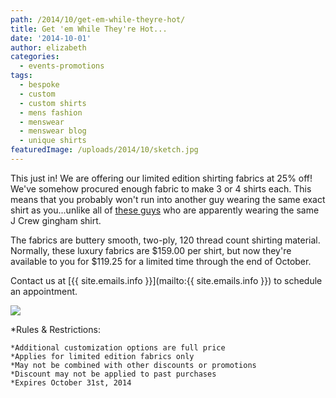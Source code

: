 ```yaml
---
path: /2014/10/get-em-while-theyre-hot/
title: Get 'em While They're Hot...
date: '2014-10-01'
author: elizabeth
categories:
  - events-promotions
tags:
  - bespoke
  - custom
  - custom shirts
  - mens fashion
  - menswear
  - menswear blog
  - unique shirts
featuredImage: /uploads/2014/10/sketch.jpg
---
```

This just in! We are offering our limited edition shirting fabrics at 25% off! We've somehow procured enough fabric to make 3 or 4 shirts each. This means that you probably won't run into another guy wearing the same exact shirt as you...unlike all of [these guys](http://www.esquire.com/blogs/mens-fashion/j-crew-gingham-shirt-instagram) who are apparently wearing the same J Crew gingham shirt.

The fabrics are buttery smooth, two-ply, 120 thread count shirting material. Normally, these luxury fabrics are $159.00 per shirt, but now they're available to you for $119.25 for a limited time through the end of October.

Contact us at [{{ site.emails.info }}](mailto:{{ site.emails.info }}) to schedule an appointment.

[![](http://4.bp.blogspot.com/-MjZK08WuSDI/VCr6bgn5zQI/AAAAAAAAAww/rCT1w96SKqs/s1600/sketch.jpg)](http://4.bp.blogspot.com/-MjZK08WuSDI/VCr6bgn5zQI/AAAAAAAAAww/rCT1w96SKqs/s1600/sketch.jpg)

\*Rules & Restrictions:

	*Additional customization options are full price
	*Applies for limited edition fabrics only 
	*May not be combined with other discounts or promotions 
	*Discount may not be applied to past purchases
	*Expires October 31st, 2014